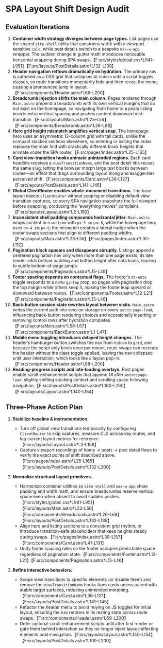 # SPA Layout Shift Design Audit

## Evaluation Iterations
1. **Container width strategy diverges between page types.** List pages use the shared `site-shell` utility that constrains width with a viewport-sensitive `calc`, while post details switch to a bespoke `max-w-app` wrapper. The sudden change in gutter math introduces noticeable horizontal snapping during SPA swaps.【F:src/styles/global.css†L941-L951】【F:src/layouts/PostDetails.astro†L132-L138】
2. **Header navigation reflows dramatically on hydration.** The primary nav is authored as a CSS grid that collapses to `hidden` until a script toggles classes, so route transitions momentarily hide and then reveal the menu, causing a pronounced jump in layout.【F:src/components/Header.astro†L69-L200】
3. **Breadcrumb injection shifts the main column.** Pages rendered through `Main.astro` prepend a breadcrumb with its own vertical margins that do not exist on the homepage, so navigating from home to a posts listing inserts extra vertical spacing and pushes content downward mid-transition.【F:src/layouts/Main.astro†L23-L56】【F:src/components/Breadcrumb.astro†L26-L68】
4. **Hero grid height mismatch amplifies vertical snap.** The homepage hero uses an asymmetric 12-column grid with tall cards, unlike the compact stacked sections elsewhere, so entering or exiting the index replaces the main fold with drastically different block heights that animate under the SPA router.【F:src/pages/index.astro†L25-L165】
5. **Card view-transition hooks animate unintended regions.** Each card headline receives a `viewTransitionName`, and the post detail title reuses the same slug, letting the browser morph large text blocks between routes—an effect that drags surrounding layout along and exaggerates perceived shift.【F:src/components/Card.astro†L36-L127】【F:src/layouts/PostDetails.astro†L141-L145】
6. **Global ClientRouter enables whole-document transitions.** The base layout injects `ClientRouter` without scoping or disabling default view transition captures, so every SPA navigation snapshots the full viewport before swapping, producing the “everything moves” complaint.【F:src/layouts/Layout.astro†L2-L158】
7. **Inconsistent shell padding compounds horizontal jitter.** `Main.astro` wraps content in a `section` with `px-5 sm:px-6`, while the homepage hero uses `px-4 sm:px-6`; the mismatch creates a lateral nudge when the router swaps sections that align to different padding widths.【F:src/layouts/Main.astro†L23-L55】【F:src/pages/index.astro†L30-L112】
8. **Pagination block appears and disappears abruptly.** Listings append a centered pagination nav only when more than one page exists; its late render adds bottom padding and button height after data loads, leading to subtle bottom-of-page jumps.【F:src/components/Pagination.astro†L15-L46】
9. **Footer spacing depends on contextual flags.** The footer’s `mt-auto` toggle responds to a `noMarginTop` prop, so pages with pagination drop the top margin while others keep it, making the footer leap upward or downward between routes.【F:src/components/Footer.astro†L12-L21】【F:src/components/Pagination.astro†L15-L46】
10. **Back-button session state rewrites layout between visits.** `Main.astro` writes the current path into session storage on every `astro:page-load`, influencing back-button rendering choices and occasionally inserting or removing control rows after hydration completes.【F:src/layouts/Main.astro†L58-L67】【F:src/components/BackButton.astro†L1-L47】
11. **Mobile menu toggling introduces delayed height changes.** The header’s hamburger button switches the nav from `hidden` to `grid`, and because the script only binds once per mount, route swaps can recreate the header without the class toggle applied, leaving the nav collapsed until user interaction, which looks like a layout pop-in.【F:src/components/Header.astro†L88-L200】
12. **Reading-progress scripts add late-loading overlays.** Post pages enable scroll-enhancement scripts that append UI after `astro:page-load`, slightly shifting stacking context and scrolling space following navigation.【F:src/layouts/PostDetails.astro†L100-L200】【F:src/layouts/Layout.astro†L140-L154】

## Three-Phase Action Plan
1. **Stabilize baseline & instrumentation.**
   - Turn off global view transitions temporarily by configuring `ClientRouter` to skip captures, measure CLS across key routes, and log current layout metrics for reference.【F:src/layouts/Layout.astro†L2-L158】
   - Capture viewport recordings of home → posts → post detail flows to verify the exact points of shift described above.【F:src/pages/index.astro†L25-L165】【F:src/layouts/PostDetails.astro†L132-L200】

2. **Normalize structural layout primitives.**
   - Harmonize container utilities so `site-shell` and `max-w-app` share padding and width math, and ensure breadcrumbs reserve vertical space even when absent to avoid sudden pushes.【F:src/styles/global.css†L941-L951】【F:src/layouts/Main.astro†L23-L56】【F:src/components/Breadcrumb.astro†L26-L68】【F:src/layouts/PostDetails.astro†L132-L138】
   - Align hero and listing sections to a consistent grid rhythm, or introduce transition-safe placeholders that keep heights steady during swaps.【F:src/pages/index.astro†L30-L157】【F:src/components/Card.astro†L41-L131】
   - Unify footer spacing rules so the footer occupies predictable space regardless of pagination state.【F:src/components/Footer.astro†L12-L21】【F:src/components/Pagination.astro†L15-L46】

3. **Refine interactive behaviors.**
   - Scope view transitions to specific elements (or disable them) and remove the `viewTransitionName` hooks from cards unless paired with stable target surfaces, reducing unintended morphing.【F:src/components/Card.astro†L36-L127】【F:src/layouts/PostDetails.astro†L141-L145】
   - Refactor the header menu to avoid relying on JS toggles for initial layout, ensuring the nav renders in its resting state across route swaps.【F:src/components/Header.astro†L69-L200】
   - Defer optional scroll-enhancement scripts until after first render or gate them behind interaction so they no longer inject layout-affecting elements post-navigation.【F:src/layouts/Layout.astro†L140-L154】【F:src/layouts/PostDetails.astro†L100-L200】

